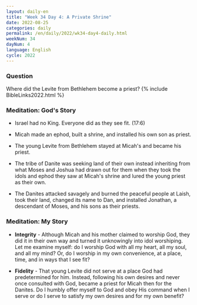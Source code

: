 ```yaml
---
layout: daily-en
title: "Week 34 Day 4: A Private Shrine"
date: 2022-08-25
categories: daily
permalink: /en/daily/2022/wk34-day4-daily.html
weekNum: 34
dayNum: 4
language: English
cycle: 2022
---
```

### Question     
Where did the Levite from Bethlehem become a priest?
{% include BibleLinks2022.html %}

### Meditation: God's Story   
+ Israel had no King. Everyone did as they see fit. (17:6) 

+ Micah made an ephod, built a shrine, and installed his own son as priest. 

+ The young Levite from Bethlehem stayed at Micah's and became his priest. 

+ The tribe of Danite was seeking land of their own instead inheriting from what Moses and Joshua had drawn out for them when they took the idols and ephod they saw at Micah's shrine and lured the young priest as their own. 

+ The Danites attacked savagely and burned the peaceful people at Laish, took their land, changed its name to Dan, and installed Jonathan, a descendant of Moses, and his sons as their priests. 

### Meditation: My Story   
+ **Integrity** - Although Micah and his mother claimed to worship God, they did it in their own way and turned it unknowingly into idol worshiping. Let me examine myself: do I worship God with all my heart, all my soul, and all my mind? Or, do I worship in my own convenience, at a place, time, and in ways that I see fit? 

+ **Fidelity** - That young Levite did not serve at a place God had predetermined for him. Instead, following his own desires and never once consulted with God, became a priest for Micah then for the Danites. Do I humbly offer myself to God and obey His command when I serve or do I serve to satisfy my own desires and for my own benefit? 
